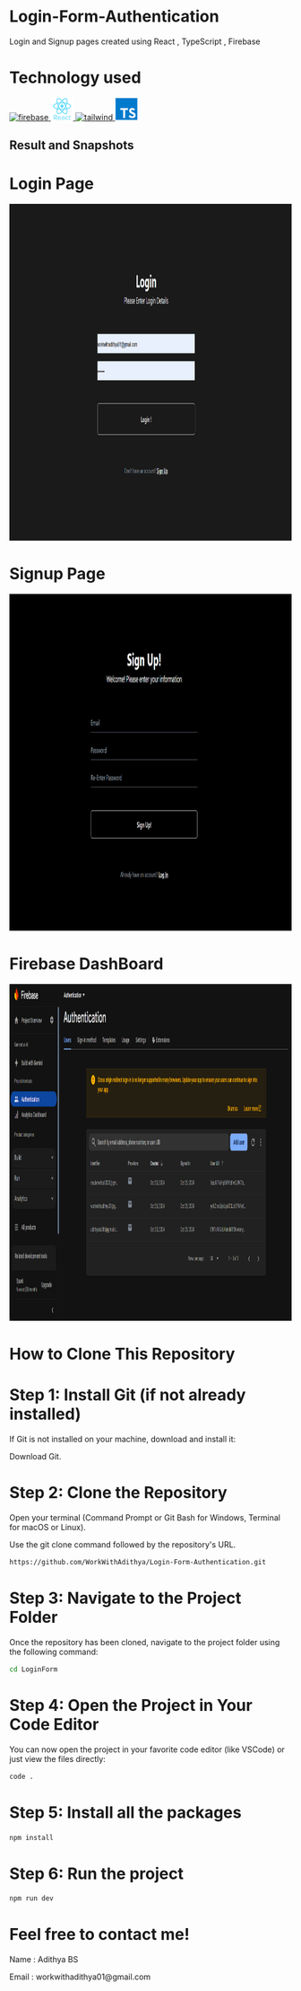 # Login-Form-Authentication
<p>Login and Signup pages created using React , TypeScript , Firebase</p>

# Technology used
<p align="left"> <a href="https://firebase.google.com/" target="_blank" rel="noreferrer"> <img src="https://www.vectorlogo.zone/logos/firebase/firebase-icon.svg" alt="firebase" width="40" height="40"/> </a> <a href="https://reactjs.org/" target="_blank" rel="noreferrer"> <img src="https://raw.githubusercontent.com/devicons/devicon/master/icons/react/react-original-wordmark.svg" alt="react" width="40" height="40"/> </a> <a href="https://tailwindcss.com/" target="_blank" rel="noreferrer"> <img src="https://www.vectorlogo.zone/logos/tailwindcss/tailwindcss-icon.svg" alt="tailwind" width="40" height="40"/> </a> <a href="https://www.typescriptlang.org/" target="_blank" rel="noreferrer"> <img src="https://raw.githubusercontent.com/devicons/devicon/master/icons/typescript/typescript-original.svg" alt="typescript" width="40" height="40"/> </a> </p>

## Result and Snapshots
<h1>Login Page</h1>
<img src=https://github.com/WorkWithAdithya/Login-Form-Authentication/blob/main/Images/Login%20Page.png  width="1000" height="600">
<h1>Signup Page</h1>
<img src=https://github.com/WorkWithAdithya/Login-Form-Authentication/blob/main/Images/Signup%20Page.png  width="1000" height="600">
<h1>Firebase DashBoard</h1>
<img src=  https://github.com/WorkWithAdithya/Login-Form-Authentication/blob/main/Images/Firebase%20Dashboard.png  width="1000" height="600">


<h1>How to Clone This Repository</h1>

<h1>Step 1: Install Git (if not already installed)</h1>
<p>If Git is not installed on your machine, download and install it:</p>
<p>Download Git.</p>


<h1>Step 2: Clone the Repository</h1>
<p>Open your terminal (Command Prompt or Git Bash for Windows, Terminal for macOS or Linux).</p>
<p>Use the git clone command followed by the repository's URL.</p>

```bash
https://github.com/WorkWithAdithya/Login-Form-Authentication.git
```

<h1>Step 3: Navigate to the Project Folder</h1>
<p>Once the repository has been cloned, navigate to the project folder using the following command:</p>

```bash
cd LoginForm
```

<h1>Step 4: Open the Project in Your Code Editor</h1>
<p>You can now open the project in your favorite code editor (like VSCode) or just view the files directly:</p>

```bash
code .
```
<h1>Step 5: Install all the packages</h1> 

```bash
npm install
```
<h1>Step 6: Run the project</h1> 

```bash
npm run dev
```

<h1>Feel free to contact me!</h1>
<p>Name : Adithya BS</p>
<p>Email : workwithadithya01@gmail.com</p>




